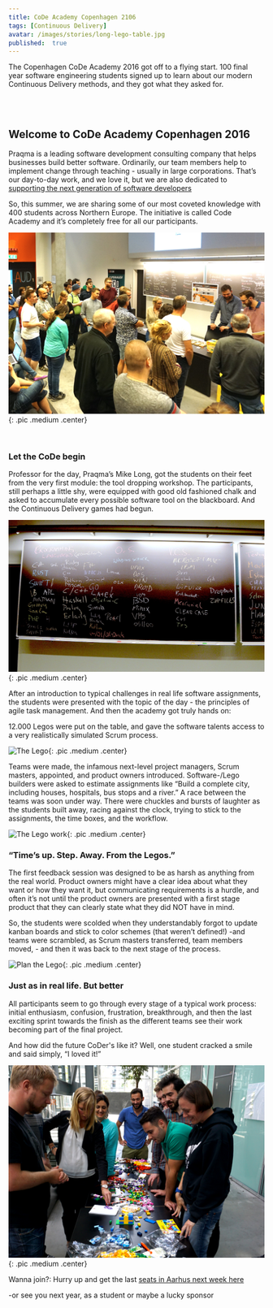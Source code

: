 ```yaml
---
title: CoDe Academy Copenhagen 2106
tags: [Continuous Delivery]
avatar: /images/stories/long-lego-table.jpg
published:  true
---
```


The Copenhagen CoDe Academy 2016 got off to a flying start.
100 final year software engineering students signed up to learn about our modern Continuous Delivery methods, and they got what they asked for.

<!--break-->

<br/>



<br/>


## Welcome to CoDe Academy Copenhagen 2016

Praqma is a leading software development consulting company that helps businesses build better software.
Ordinarily, our team members help to implement change through teaching - usually in large corporations.
That’s our day-to-day work, and we love it, but we are also dedicated to [supporting the next generation of software developers](http://www.praqma.com/stories/praqticum/)

So, this summer, we are sharing some of our most coveted knowledge with 400 students across Northern Europe.
The initiative is called Code Academy and it’s completely free for all our participants.

![Group of academy students](/images/stories/codeacademycphday1.jpg){: .pic .medium .center}

<br/>

### Let the CoDe begin

Professor for the day, Praqma’s Mike Long, got the students on their feet from the very first module: the tool dropping workshop.
The participants, still perhaps a little shy, were equipped with good old fashioned chalk and asked to accumulate every possible software tool on the blackboard.
And the Continuous Delivery games had begun.

![Tools dropped](/images/stories/tools-dropped.jpg){: .pic .medium .center}



After an introduction to typical challenges in real life software assignments, the students were presented with the topic of the day - the principles of agile task management. And then the academy got truly hands on:

12.000 Legos were put on the table, and gave the software talents access to a very realistically simulated Scrum process.

![The Lego](/images/stories/lots-of-lego.jpg){: .pic .medium .center}

Teams were made, the infamous next-level project managers, Scrum masters, appointed, and product owners introduced.
Software-/Lego builders were asked to estimate assignments like “Build a complete city, including houses, hospitals, bus stops and a river.” A race between the teams was soon under way. There were chuckles and bursts of laughter as the students built away, racing against the clock, trying to stick to the assignments, the time boxes, and the workflow.

![The Lego work](/images/stories/hands-on-lego.jpg){: .pic .medium .center}

### “Time’s up. Step. Away. From the Legos.”

The first feedback session was designed to be as harsh as anything from the real world.
Product owners might have a clear idea about what they want or how they want it, but communicating requirements is a hurdle, and often it’s not until the product owners are presented with a first stage product that they can clearly state what they did NOT have in mind.

So, the students were scolded when they understandably forgot to update kanban boards and stick to color schemes (that weren’t defined!)
-and teams were scrambled, as Scrum masters transferred, team members moved, - and then it was back to the next stage of the process.

![Plan the Lego](/images/stories/plan-lego.jpg){: .pic .medium .center}

### Just as in real life. But better

All participants seem to go through every stage of a typical work process: initial enthusiasm, confusion, frustration, breakthrough, and then the last exciting sprint towards the finish as the different teams see their work becoming part of the final project.

And how did the future CoDer's like it? Well, one student cracked a smile and said simply, “I loved it!”

![Content student](/images/stories/happy-academy.jpg){: .pic .medium .center}

Wanna join?: Hurry up and get the last [seats in Aarhus next week here](http://www.code-conf.com/academy2016/aar/)

-or see you next year, as a student or maybe a lucky sponsor
